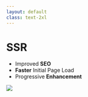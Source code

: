 ```yaml
---
layout: default
class: text-2xl
---
```


# SSR

- Improved **SEO**
- **Faster** Initial Page Load
- Progressive **Enhancement**

<img src="/images/05-server-01.png" class="w-130 absolute top-5 right-10" />
